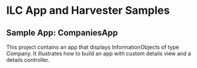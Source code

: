 # ILC App and Harvester Samples

## Sample App: CompaniesApp

This project contains an app that displays InformationObjects of type Company. It illustrates how to build an app with custom details view and a details controller.